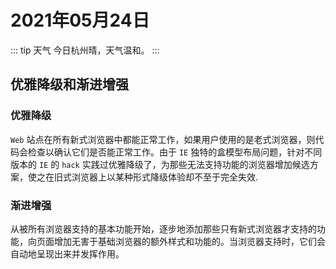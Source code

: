 # 2021年05月24日

::: tip 天气
今日杭州晴，天气温和。
:::

## 优雅降级和渐进增强

### 优雅降级
 
`Web` 站点在所有新式浏览器中都能正常工作，如果用户使用的是老式浏览器，则代码会检查以确认它们是否能正常工作。由于 `IE` 独特的盒模型布局问题，针对不同版本的 `IE` 的 `hack` 实践过优雅降级了，为那些无法支持功能的浏览器增加候选方案，使之在旧式浏览器上以某种形式降级体验却不至于完全失效.

### 渐进增强

从被所有浏览器支持的基本功能开始，逐步地添加那些只有新式浏览器才支持的功能，向页面增加无害于基础浏览器的额外样式和功能的。当浏览器支持时，它们会自动地呈现出来并发挥作用。

